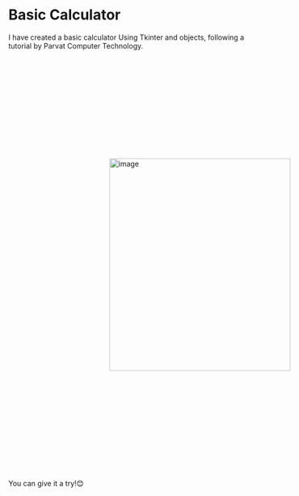 # Basic Calculator
I have created a basic calculator Using Tkinter and objects, following a tutorial by Parvat Computer Technology.


<img width="358" height="420" alt="image" style="padding: 200px" src="https://github.com/user-attachments/assets/e78bb49f-cc73-4fc8-ab59-c0f401945f3a" />


You can give it a try!😊
